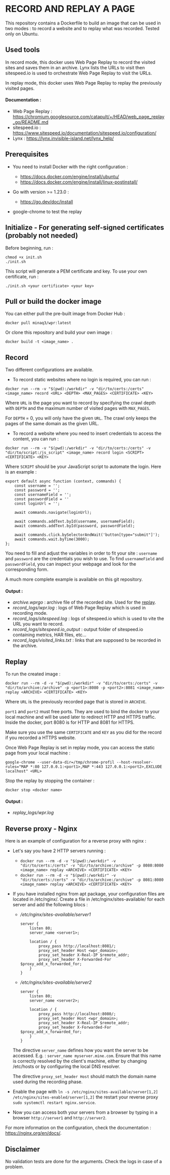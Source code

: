 # RECORD AND REPLAY A PAGE

This repository contains a Dockerfile to build an image that can be used in two modes : to record a website and to replay what was recorded.
Tested only on Ubuntu. 

## Used tools

In record mode, this docker uses Web Page Replay to record the visited sites and saves them in an archive. 
Lynx lists the URLs to visit then sitespeed.io is used to orchestrate Web Page Replay to visit the URLs. 

In replay mode, this docker uses Web Page Replay to replay the previously visited pages. 

#### Documentation : 
* Web Page Replay : https://chromium.googlesource.com/catapult/+/HEAD/web_page_replay_go/README.md 
* sitespeed.io : https://www.sitespeed.io/documentation/sitespeed.io/configuration/ 
* Lynx : https://lynx.invisible-island.net/lynx_help/ 

## Prerequisites 

* You need to install Docker with the right configuration : 
    - https://docs.docker.com/engine/install/ubuntu/
    - https://docs.docker.com/engine/install/linux-postinstall/

* Go with version >= 1.23.0 : 
    - https://go.dev/doc/install

* google-chrome to test the replay 


## Initialize - For generating self-signed certificates (probably not needed)

Before beginning, run : 
```
chmod +x init.sh 
./init.sh 
```

This script will generate a PEM certificate and key. 
To use your own certificate, run :
```
./init.sh <your certificate> <your key>
```


## Pull or build the docker image

You can either pull the pre-built image from Docker Hub :
```
docker pull minaq3/wpr:latest
```

Or clone this repository and build your own image :
``` 
docker build -t <image_name> .
```


## Record 

Two different configurations are available.

* To record static websites where no login is required, you can run : 
```
docker run --rm -v "$(pwd):/workdir" -v "dir/to/certs:/certs" <image_name> record <URL> <DEPTH> <MAX_PAGES> <CERTIFICATE> <KEY>
```
Where ```URL``` is the page you want to record by specifying the crawl depth with ```DEPTH``` and the maximum number of visited pages with ```MAX_PAGES```. 

For ```DEPTH``` = 0, you will only have the given ```URL```. The crawl only keeps the pages of the same domain as the given URL. 



* To record a website where you need to insert credentials to access the content, you can run :
```
docker run --rm -v "$(pwd):/workdir" -v "dir/to/certs:/certs" -v "dir/to/script:/js_script" <image_name> record login <SCRIPT> <CERTIFICATE> <KEY> 
```
Where ```SCRIPT``` should be your JavaScript script to automate the login. 
Here is an example : 

```
export default async function (context, commands) {
    const username = '';
    const password = '';
    const usernameField = '';
    const passwordField = ''
    const loginUrl = '';

    await commands.navigate(loginUrl);

    await commands.addText.byId(username, usernameField);
    await commands.addText.byId(password, passwordField);

    await commands.click.bySelectorAndWait('button[type="submit"]');
    await commands.wait.byTime(3000);
};
```

You need to fill and adjust the variables in order to fit your site : ```username``` and ```password``` are the credentials you wish to use. To find ```usernameField``` and ```passwordField```, you can inspect your webpage and look for the corresponding form. 

A much more complete example is available on this git repository. 

#### Output :

* *archive.wprgo* : archive file of the recorded site. Used for the [replay](#replay).
* *record_logs/wpr.log* : logs of Web Page Replay which is used in recording mode. 
* *record_logs/sitespeed.log* : logs of sitespeed.io which is used to vite the URL you want to record.
* *record_logs/sitespeed.io_output* : output folder of sitespeed.io containing metrics, HAR files, etc... 
* *record_logs/visited_links.txt* : links that are supposed to be recorded in the archive. 


## Replay 

To run the created image : 
```
docker run --rm -d -v "$(pwd):/workdir" -v "dir/to/certs:/certs" -v "dir/to/archive:/archive" -p <port1>:8080 -p <port2>:8081 <image_name> replay <ARCHIVE> <CERTIFICATE> <KEY>
```

Where ```URL``` is the previously recorded page that is stored in ```ARCHIVE```.

 ```port1``` and ```port2``` must free ports. They are used to bind the docker to your local machine and will be used later to redirect HTTP and HTTPS traffic. 
Inside the docker, port 8080 is for HTTP and 8081 for HTTPS.

Make sure you use the same ```CERTIFICATE``` and ```KEY``` as you did for the record if you recorded a HTTPS website. 

Once Web Page Replay is set in replay mode, you can access the static page from your local machine : 
```
google-chrome --user-data-dir=/tmp/chrome-profil --host-resolver-rules="MAP *:80 127.0.0.1:<port1>,MAP *:443 127.0.0.1:<port2>,EXCLUDE localhost" <URL> 
```

Stop the replay by stopping the container : 
``` 
docker stop <docker name>
```

#### Output : 

* *replay_logs/wpr.log*

## Reverse proxy - Nginx

Here is an example of configuration for a reverse proxy with nginx :

* Let's say you have 2 HTTP servers running : 
    - ```docker run --rm -d -v "$(pwd):/workdir" -v "dir/to/certs:/certs" -v "dir/to/archive:/archive" -p 8080:8080  <image_name> replay <ARCHIVE> <CERTIFICATE> <KEY>```
    - ```docker run --rm -d -v "$(pwd):/workdir" -v "dir/to/certs:/certs" -v "dir/to/archive:/archive" -p 8081:8080  <image_name> replay <ARCHIVE> <CERTIFICATE> <KEY>```
* If you have installed nginx from apt package, your configuration files are located in /etc/nginx/. Create a file in /etc/nginx/sites-available/ for each server and add the following blocs : 

    - */etc/nginx/sites-available/server1*
        ```
        server {
            listen 80;
            server_name <server1>;

            location / {
                proxy_pass http://localhost:8081/;
                proxy_set_header Host <wpr_domain>;
                proxy_set_header X-Real-IP $remote_addr;
                proxy_set_header X-Forwarded-For $proxy_add_x_forwarded_for;
            }
        }
        ```

    - */etc/nginx/sites-available/server2*

        ```
        server {
            listen 80;
            server_name <server2>;

            location / {
                proxy_pass http://localhost:8080/;
                proxy_set_header Host <wpr_domain>;
                proxy_set_header X-Real-IP $remote_addr;
                proxy_set_header X-Forwarded-For $proxy_add_x_forwarded_for;
            }
        }
        ```
    The directive ```server_name``` defines how you want the server to be accessed. E.g. : ```server_name myserver.mine.com```. Ensure that this name is correctly resolved by the client's machine, either by changing /etc/hosts or by configuring the local DNS resolver.

    The directive ```proxy_set_header Host``` should match the domain name used during the recording phase. 

* Enable the page with ```ln -s /etc/nginx/sites-available/server[1,2] /etc/nginx/sites-enabled/server[1,2]``` the restart your reverse proxy ```sudo systemctl restart nginx.service```.
* Now you can access both your servers from a browser by typing in a browser ```http://server1``` and ```http://server2```. 

For more information on the configuration, check the documentation : https://nginx.org/en/docs/. 


## Disclaimer 

No validation tests are done for the arguments. Check the logs in case of a problem. 
